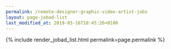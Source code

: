 ```yaml
---
permalink: /remote-designer-graphic-video-artist-jobs
layout: page-jobad-list
last_modified_at: 2019-03-16T18:45:26+0100
---
```

{% include render_jobad_list.html permalink=page.permalink %}
